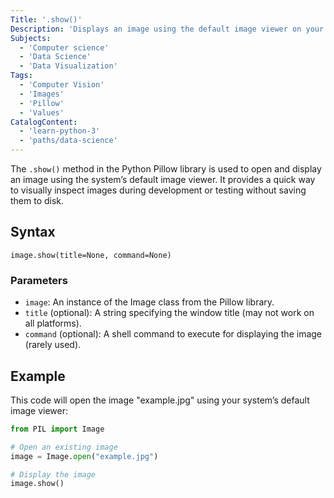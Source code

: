 ```yaml
---
Title: '.show()'
Description: 'Displays an image using the default image viewer on your system.'
Subjects:
  - 'Computer science'
  - 'Data Science'
  - 'Data Visualization'
Tags:
  - 'Computer Vision'
  - 'Images'
  - 'Pillow'
  - 'Values'
CatalogContent:
  - 'learn-python-3'
  - 'paths/data-science'
---
```


The `.show()` method in the Python Pillow library is used to open and display an image using the system’s default image viewer. It provides a quick way to visually inspect images during development or testing without saving them to disk.

## Syntax

```pseudo
image.show(title=None, command=None)
```

### Parameters
- `image`: An instance of the Image class from the Pillow library.
- `title` (optional): A string specifying the window title (may not work on all platforms).
- `command` (optional): A shell command to execute for displaying the image (rarely used).

## Example

This code will open the image "example.jpg" using your system’s default image viewer:
```py
from PIL import Image

# Open an existing image
image = Image.open("example.jpg")

# Display the image
image.show()
```